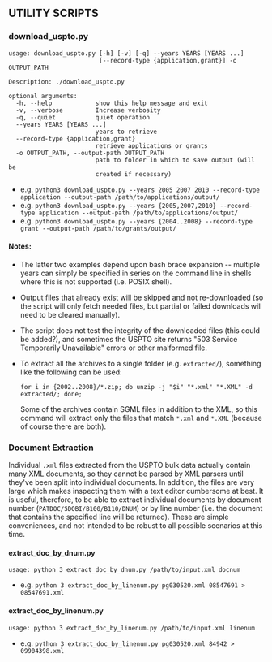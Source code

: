 ## UTILITY SCRIPTS

### download_uspto.py

```
usage: download_uspto.py [-h] [-v] [-q] --years YEARS [YEARS ...]
                         [--record-type {application,grant}] -o OUTPUT_PATH

Description: ./download_uspto.py

optional arguments:
  -h, --help            show this help message and exit
  -v, --verbose         Increase verbosity
  -q, --quiet           quiet operation
  --years YEARS [YEARS ...]
                        years to retrieve
  --record-type {application,grant}
                        retrieve applications or grants
  -o OUTPUT_PATH, --output-path OUTPUT_PATH
                        path to folder in which to save output (will be
                        created if necessary)
```
* e.g. `python3 download_uspto.py --years 2005 2007 2010 --record-type application --output-path /path/to/applications/output/`
* e.g. `python3 download_uspto.py --years {2005,2007,2010} --record-type application --output-path /path/to/applications/output/`
* e.g. `python3 download_uspto.py --years {2004..2008} --record-type grant --output-path /path/to/grants/output/`

#### Notes:
* The latter two examples depend upon bash brace expansion -- multiple years can simply be specified in series on the command line in shells where this is not supported (i.e. POSIX shell).
* Output files that already exist will be skipped and not re-downloaded (so the script will only fetch needed files, but partial or failed downloads will need to be cleared manually).
* The script does not test the integrity of the downloaded files (this could be added?), and sometimes the USPTO site returns "503 Service Temporarily Unavailable" errors or other malformed file.
* To extract all the archives to a single folder (e.g. `extracted/`), something like the following can be used:

    ```
    for i in {2002..2008}/*.zip; do unzip -j "$i" "*.xml" "*.XML" -d extracted/; done;
    ```
    Some of the archives contain SGML files in addition to the XML, so this command will extract only the files that match `*.xml` and `*.XML` (because of course there are both).


### Document Extraction
Individual `.xml` files extracted from the USPTO bulk data actually contain many XML documents, so they cannot be parsed by XML parsers until they've been split into individual documents.  In addition, the files are very large which makes inspecting them with a text editor cumbersome at best.  It is useful, therefore, to be able to extract individual documents by document number (`PATDOC/SDOBI/B100/B110/DNUM`) or by line number (i.e. the document that contains the specified line will be returned).  These are simple conveniences, and not intended to be robust to all possible scenarios at this time.


#### extract_doc_by_dnum.py
```
usage: python 3 extract_doc_by_dnum.py /path/to/input.xml docnum
```

* e.g. `python 3 extract_doc_by_linenum.py pg030520.xml 08547691 > 08547691.xml`


#### extract_doc_by_linenum.py
```
usage: python 3 extract_doc_by_linenum.py /path/to/input.xml linenum
```

* e.g. `python 3 extract_doc_by_linenum.py pg030520.xml 84942 > 09904398.xml`



